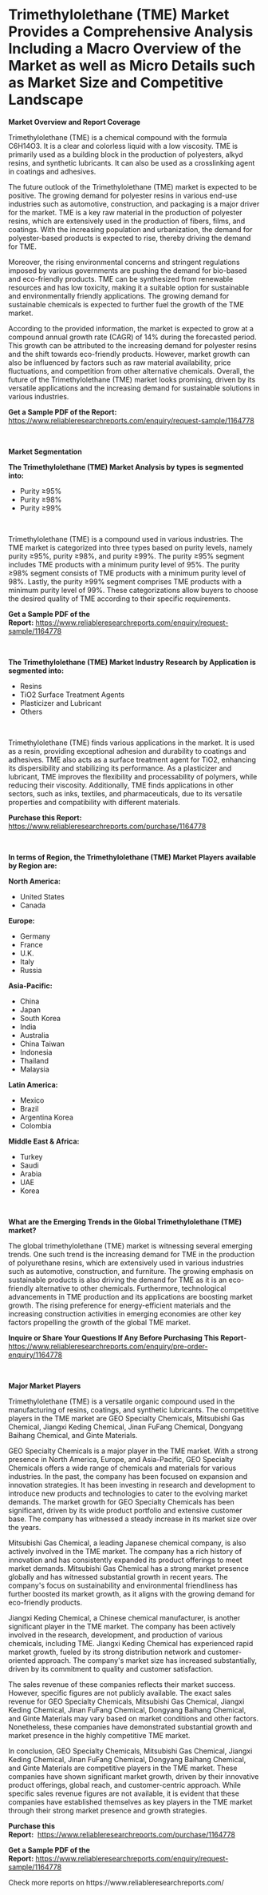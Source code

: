 <p><h1>Trimethylolethane (TME) Market Provides a Comprehensive Analysis Including a Macro Overview of the Market as well as Micro Details such as Market Size and Competitive Landscape</h1></p><p><strong>Market Overview and Report Coverage</strong></p>
<p><p>Trimethylolethane (TME) is a chemical compound with the formula C6H14O3. It is a clear and colorless liquid with a low viscosity. TME is primarily used as a building block in the production of polyesters, alkyd resins, and synthetic lubricants. It can also be used as a crosslinking agent in coatings and adhesives.</p><p>The future outlook of the Trimethylolethane (TME) market is expected to be positive. The growing demand for polyester resins in various end-use industries such as automotive, construction, and packaging is a major driver for the market. TME is a key raw material in the production of polyester resins, which are extensively used in the production of fibers, films, and coatings. With the increasing population and urbanization, the demand for polyester-based products is expected to rise, thereby driving the demand for TME.</p><p>Moreover, the rising environmental concerns and stringent regulations imposed by various governments are pushing the demand for bio-based and eco-friendly products. TME can be synthesized from renewable resources and has low toxicity, making it a suitable option for sustainable and environmentally friendly applications. The growing demand for sustainable chemicals is expected to further fuel the growth of the TME market.</p><p>According to the provided information, the market is expected to grow at a compound annual growth rate (CAGR) of 14% during the forecasted period. This growth can be attributed to the increasing demand for polyester resins and the shift towards eco-friendly products. However, market growth can also be influenced by factors such as raw material availability, price fluctuations, and competition from other alternative chemicals. Overall, the future of the Trimethylolethane (TME) market looks promising, driven by its versatile applications and the increasing demand for sustainable solutions in various industries.</p></p>
<p><strong>Get a Sample PDF of the Report:</strong> <a href="https://www.reliableresearchreports.com/enquiry/request-sample/1164778">https://www.reliableresearchreports.com/enquiry/request-sample/1164778</a></p>
<p>&nbsp;</p>
<p><strong>Market Segmentation</strong></p>
<p><strong>The Trimethylolethane (TME) Market Analysis by types is segmented into:</strong></p>
<p><ul><li>Purity ≥95%</li><li>Purity ≥98%</li><li>Purity ≥99%</li></ul></p>
<p>&nbsp;</p>
<p><p>Trimethylolethane (TME) is a compound used in various industries. The TME market is categorized into three types based on purity levels, namely purity ≥95%, purity ≥98%, and purity ≥99%. The purity ≥95% segment includes TME products with a minimum purity level of 95%. The purity ≥98% segment consists of TME products with a minimum purity level of 98%. Lastly, the purity ≥99% segment comprises TME products with a minimum purity level of 99%. These categorizations allow buyers to choose the desired quality of TME according to their specific requirements.</p></p>
<p><strong>Get a Sample PDF of the Report:</strong>&nbsp;<a href="https://www.reliableresearchreports.com/enquiry/request-sample/1164778">https://www.reliableresearchreports.com/enquiry/request-sample/1164778</a></p>
<p>&nbsp;</p>
<p><strong>The Trimethylolethane (TME) Market Industry Research by Application is segmented into:</strong></p>
<p><ul><li>Resins</li><li>TiO2 Surface Treatment Agents</li><li>Plasticizer and Lubricant</li><li>Others</li></ul></p>
<p>&nbsp;</p>
<p><p>Trimethylolethane (TME) finds various applications in the market. It is used as a resin, providing exceptional adhesion and durability to coatings and adhesives. TME also acts as a surface treatment agent for TiO2, enhancing its dispersibility and stabilizing its performance. As a plasticizer and lubricant, TME improves the flexibility and processability of polymers, while reducing their viscosity. Additionally, TME finds applications in other sectors, such as inks, textiles, and pharmaceuticals, due to its versatile properties and compatibility with different materials.</p></p>
<p><strong>Purchase this Report:</strong>&nbsp; <a href="https://www.reliableresearchreports.com/purchase/1164778">https://www.reliableresearchreports.com/purchase/1164778</a></p>
<p>&nbsp;</p>
<p><strong>In terms of Region, the Trimethylolethane (TME) Market Players available by Region are:</strong></p>
<p>
    <p> <strong> North America: </strong>
        <ul>
            <li>United States</li>
            <li>Canada</li>
        </ul>
        </p> 
    <p> <strong> Europe: </strong>
        <ul>
            <li>Germany</li>
            <li>France</li>
            <li>U.K.</li>
            <li>Italy</li>
            <li>Russia</li>
        </ul>
        </p> 
    <p> <strong> Asia-Pacific: </strong>
        <ul>
            <li>China</li>
            <li>Japan</li>
            <li>South Korea</li>
            <li>India</li>
            <li>Australia</li>
            <li>China Taiwan</li>
            <li>Indonesia</li>
            <li>Thailand</li>
            <li>Malaysia</li>
        </ul>
        </p> 
    <p> <strong> Latin America: </strong>
        <ul>
            <li>Mexico</li>
            <li>Brazil</li>
            <li>Argentina Korea</li>
            <li>Colombia</li>
        </ul>
        </p> 
    <p> <strong> Middle East & Africa: </strong>
        <ul>
            <li>Turkey</li>
            <li>Saudi</li>
            <li>Arabia</li>
            <li>UAE</li>
            <li>Korea</li>
        </ul>
    </p>
    </p>
<p>&nbsp;</p>
<p><strong>What are the Emerging Trends in the Global Trimethylolethane (TME) market?</strong></p>
<p><p>The global trimethylolethane (TME) market is witnessing several emerging trends. One such trend is the increasing demand for TME in the production of polyurethane resins, which are extensively used in various industries such as automotive, construction, and furniture. The growing emphasis on sustainable products is also driving the demand for TME as it is an eco-friendly alternative to other chemicals. Furthermore, technological advancements in TME production and its applications are boosting market growth. The rising preference for energy-efficient materials and the increasing construction activities in emerging economies are other key factors propelling the growth of the global TME market.</p></p>
<p><strong>Inquire or Share Your Questions If Any Before Purchasing This Report</strong>- <a href="https://www.reliableresearchreports.com/enquiry/pre-order-enquiry/1164778">https://www.reliableresearchreports.com/enquiry/pre-order-enquiry/1164778</a></p>
<p>&nbsp;</p>
<p><strong>Major Market Players</strong></p>
<p><p>Trimethylolethane (TME) is a versatile organic compound used in the manufacturing of resins, coatings, and synthetic lubricants. The competitive players in the TME market are GEO Specialty Chemicals, Mitsubishi Gas Chemical, Jiangxi Keding Chemical, Jinan FuFang Chemical, Dongyang Baihang Chemical, and Ginte Materials.</p><p>GEO Specialty Chemicals is a major player in the TME market. With a strong presence in North America, Europe, and Asia-Pacific, GEO Specialty Chemicals offers a wide range of chemicals and materials for various industries. In the past, the company has been focused on expansion and innovation strategies. It has been investing in research and development to introduce new products and technologies to cater to the evolving market demands. The market growth for GEO Specialty Chemicals has been significant, driven by its wide product portfolio and extensive customer base. The company has witnessed a steady increase in its market size over the years.</p><p>Mitsubishi Gas Chemical, a leading Japanese chemical company, is also actively involved in the TME market. The company has a rich history of innovation and has consistently expanded its product offerings to meet market demands. Mitsubishi Gas Chemical has a strong market presence globally and has witnessed substantial growth in recent years. The company's focus on sustainability and environmental friendliness has further boosted its market growth, as it aligns with the growing demand for eco-friendly products.</p><p>Jiangxi Keding Chemical, a Chinese chemical manufacturer, is another significant player in the TME market. The company has been actively involved in the research, development, and production of various chemicals, including TME. Jiangxi Keding Chemical has experienced rapid market growth, fueled by its strong distribution network and customer-oriented approach. The company's market size has increased substantially, driven by its commitment to quality and customer satisfaction.</p><p>The sales revenue of these companies reflects their market success. However, specific figures are not publicly available. The exact sales revenue for GEO Specialty Chemicals, Mitsubishi Gas Chemical, Jiangxi Keding Chemical, Jinan FuFang Chemical, Dongyang Baihang Chemical, and Ginte Materials may vary based on market conditions and other factors. Nonetheless, these companies have demonstrated substantial growth and market presence in the highly competitive TME market.</p><p>In conclusion, GEO Specialty Chemicals, Mitsubishi Gas Chemical, Jiangxi Keding Chemical, Jinan FuFang Chemical, Dongyang Baihang Chemical, and Ginte Materials are competitive players in the TME market. These companies have shown significant market growth, driven by their innovative product offerings, global reach, and customer-centric approach. While specific sales revenue figures are not available, it is evident that these companies have established themselves as key players in the TME market through their strong market presence and growth strategies.</p></p>
<p><strong>Purchase this Report:</strong>&nbsp;&nbsp;<a href="https://www.reliableresearchreports.com/purchase/1164778">https://www.reliableresearchreports.com/purchase/1164778</a></p>
<p></p>
<p><strong>Get a Sample PDF of the Report:</strong>&nbsp;<a href="https://www.reliableresearchreports.com/enquiry/request-sample/1164778">https://www.reliableresearchreports.com/enquiry/request-sample/1164778</a></p>
<p>Check more reports on https://www.reliableresearchreports.com/</p>